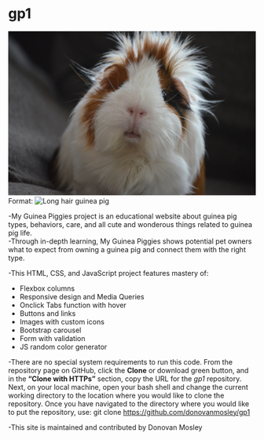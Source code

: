 # gp1

![GitHub Logo](img/karlijn-prot-3fjyk4CLfvA-unsplash.jpg)
Format: ![Long hair guinea pig](url)

-My Guinea Piggies project is an educational website about guinea pig types, behaviors, care, and all cute and wonderous things related to guinea pig life.  
-Through in-depth learning, My Guinea Piggies shows potential pet owners what to expect from owning a guinea pig and connect them with the right type.  

-This HTML, CSS, and JavaScript project features mastery of:
* Flexbox columns
* Responsive design and Media Queries
* Onclick Tabs function with hover 
* Buttons and links
* Images with custom icons
* Bootstrap carousel
* Form with validation
* JS random color generator 

-There are no special system requirements to run this code. From the repository page on GitHub, click the **Clone** or download green button, and in the **“Clone with HTTPs”** section, copy the URL for the *gp1* repository. Next, on your local machine, open your bash shell and change the current working directory to the location where you would like to clone the repository. Once you have navigated to the directory where you would like to put the repository, use: git clone https://github.com/donovanmosley/gp1 

-This site is maintained and contributed by Donovan Mosley
